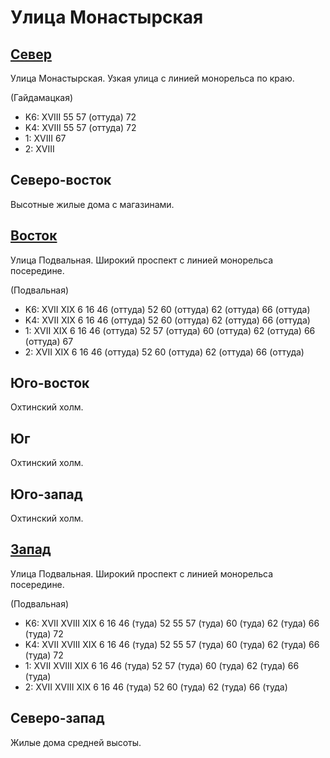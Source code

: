# Улица Монастырская

## [Север](./10465065.md)

Улица Монастырская.
Узкая улица с линией монорельса по краю.

(Гайдамацкая)

* K6:   XVIII
        55  57 (оттуда) 72
* K4:   XVIII
        55  57 (оттуда) 72
* 1:    XVIII
        67
* 2:    XVIII

## Северо-восток

Высотные жилые дома с магазинами.

## [Восток](./10475070.md)

Улица Подвальная.
Широкий проспект с линией монорельса посередине.

(Подвальная)

* K6:   XVII    XIX
        6   16  46 (оттуда) 52  60 (оттуда) 62 (оттуда) 66 (оттуда)
* K4:   XVII    XIX
        6   16  46 (оттуда) 52  60 (оттуда) 62 (оттуда) 66 (оттуда)
* 1:    XVII    XIX
        6   16  46 (оттуда) 52  57 (оттуда) 60 (оттуда) 62 (оттуда) 66 (оттуда) 67
* 2:    XVII    XIX
        6   16  46 (оттуда) 52  60 (оттуда) 62 (оттуда) 66 (оттуда)

## Юго-восток

Охтинский холм.

## Юг

Охтинский холм.

## Юго-запад

Охтинский холм.

## [Запад](./10460070.md)

Улица Подвальная.
Широкий проспект с линией монорельса посередине.

(Подвальная)

* K6:   XVII    XVIII   XIX
        6   16  46 (туда)   52  55  57 (туда)   60 (туда)   62 (туда)   66 (туда)   72
* K4:   XVII    XVIII   XIX
        6   16  46 (туда)   52  55  57 (туда)   60 (туда)   62 (туда)   66 (туда)   72
* 1:    XVII    XVIII   XIX
        6   16  46 (туда)   52  57 (туда)   60 (туда)   62 (туда)   66 (туда)
* 2:    XVII    XVIII   XIX
        6   16  46 (туда)   52  60 (туда)   62 (туда)   66 (туда)

## Северо-запад

Жилые дома средней высоты.
